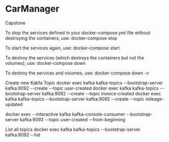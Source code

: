 # CarManager
Capstone


To stop the services defined in your docker-compose.yml file without destroying the containers, use:
docker-compose stop

To start the services again, use:
docker-compose start

To destroy the services (which destroys the containers but not the volumes), use:
docker-compose down

To destroy the services and volumes, use:
docker-compose down -v



Create new Kakfa Topic
docker exec kafka kafka-topics --bootstrap-server kafka:9092 --create --topic user-created
docker exec kafka kafka-topics --bootstrap-server kafka:9092 --create --topic invoice-created
docker exec kafka kafka-topics --bootstrap-server kafka:9092 --create --topic mileage-updated

docker exec --interactive kafka kafka-console-consumer --bootstrap-server kafka:9092 --topic user-created --from-beginning

List all topics
docker exec kafka kafka-topics --bootstrap-server kafka:9092 --list



